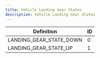 ```yaml
---
title: Vehicle Landing Gear States
description: Vehicle Landing Gear States
---
```


| Definition              | ID |
|-------------------------|----|
| LANDING_GEAR_STATE_DOWN | 0  |
| LANDING_GEAR_STATE_UP   | 1  |
